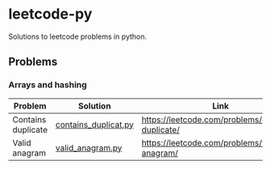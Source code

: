 # leetcode-py

Solutions to leetcode problems in python.

## Problems

### Arrays and hashing

| Problem | Solution | Link |
| ------- | -------- | ---- |
| Contains duplicate | [contains_duplicat.py](leetcode_py/contains_duplicate.py) | <https://leetcode.com/problems/contains-duplicate/> |
| Valid anagram | [valid_anagram.py](leetcode_py/valid_anagram.py) | <https://leetcode.com/problems/valid-anagram/> |
